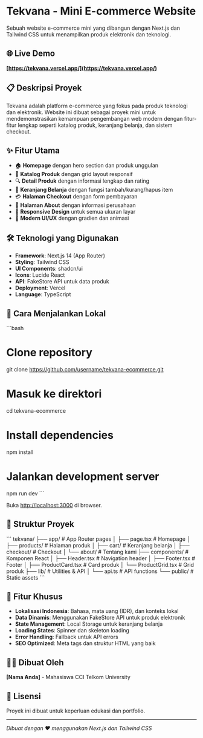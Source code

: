 # Tekvana - Mini E-commerce Website

Sebuah website e-commerce mini yang dibangun dengan Next.js dan Tailwind CSS untuk menampilkan produk elektronik dan teknologi.

## 🌐 Live Demo
**[https://tekvana.vercel.app/](https://tekvana.vercel.app/)**

## 📋 Deskripsi Proyek
Tekvana adalah platform e-commerce yang fokus pada produk teknologi dan elektronik. Website ini dibuat sebagai proyek mini untuk mendemonstrasikan kemampuan pengembangan web modern dengan fitur-fitur lengkap seperti katalog produk, keranjang belanja, dan sistem checkout.

## ✨ Fitur Utama
- 🏠 **Homepage** dengan hero section dan produk unggulan
- 📱 **Katalog Produk** dengan grid layout responsif
- 🔍 **Detail Produk** dengan informasi lengkap dan rating
- 🛒 **Keranjang Belanja** dengan fungsi tambah/kurang/hapus item
- 💳 **Halaman Checkout** dengan form pembayaran
- 📄 **Halaman About** dengan informasi perusahaan
- 📱 **Responsive Design** untuk semua ukuran layar
- 🎨 **Modern UI/UX** dengan gradien dan animasi

## 🛠️ Teknologi yang Digunakan
- **Framework**: Next.js 14 (App Router)
- **Styling**: Tailwind CSS
- **UI Components**: shadcn/ui
- **Icons**: Lucide React
- **API**: FakeStore API untuk data produk
- **Deployment**: Vercel
- **Language**: TypeScript

## 🚀 Cara Menjalankan Lokal

\`\`\`bash
# Clone repository
git clone https://github.com/username/tekvana-ecommerce.git

# Masuk ke direktori
cd tekvana-ecommerce

# Install dependencies
npm install

# Jalankan development server
npm run dev
\`\`\`

Buka [http://localhost:3000](http://localhost:3000) di browser.

## 📁 Struktur Proyek
\`\`\`
tekvana/
├── app/                    # App Router pages
│   ├── page.tsx           # Homepage
│   ├── products/          # Halaman produk
│   ├── cart/              # Keranjang belanja
│   ├── checkout/          # Checkout
│   └── about/             # Tentang kami
├── components/            # Komponen React
│   ├── Header.tsx         # Navigation header
│   ├── Footer.tsx         # Footer
│   ├── ProductCard.tsx    # Card produk
│   └── ProductGrid.tsx    # Grid produk
├── lib/                   # Utilities & API
│   └── api.ts            # API functions
└── public/               # Static assets
\`\`\`

## 🎯 Fitur Khusus
- **Lokalisasi Indonesia**: Bahasa, mata uang (IDR), dan konteks lokal
- **Data Dinamis**: Menggunakan FakeStore API untuk produk elektronik
- **State Management**: Local Storage untuk keranjang belanja
- **Loading States**: Spinner dan skeleton loading
- **Error Handling**: Fallback untuk API errors
- **SEO Optimized**: Meta tags dan struktur HTML yang baik

## 👨‍💻 Dibuat Oleh
**[Nama Anda]** - Mahasiswa CCI Telkom University

## 📄 Lisensi
Proyek ini dibuat untuk keperluan edukasi dan portfolio.

---
*Dibuat dengan ❤️ menggunakan Next.js dan Tailwind CSS*
